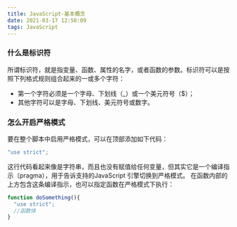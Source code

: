 ```yaml
---
title: JavaScript-基本概念
date: 2021-03-17 12:58:09
tags: JavaScript
---
```


### 什么是标识符
所谓标识符，就是指变量、函数、属性的名字，或者函数的参数。标识符可以是按照下列格式规则组合起来的一或多个字符：
- 第一个字符必须是一个字母、下划线（_）或一个美元符号（$）；
- 其他字符可以是字母、下划线、美元符号或数字。

### 怎么开启严格模式
要在整个脚本中启用严格模式，可以在顶部添加如下代码：
```js
"use strict";
```
这行代码看起来像是字符串，而且也没有赋值给任何变量，但其实它是一个编译指示（pragma），用于告诉支持的JavaScript 引擎切换到严格模式。
在函数内部的上方包含这条编译指示，也可以指定函数在严格模式下执行：
```js
function doSomething(){
  "use strict";
  //函数体
}
```
